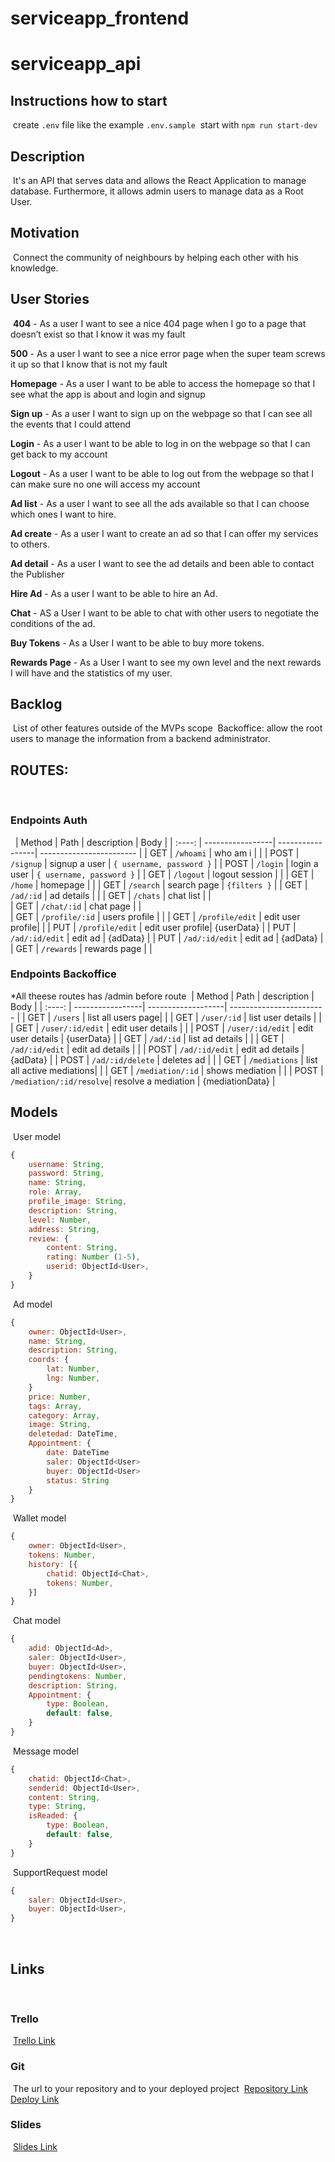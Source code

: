 # serviceapp_frontend

# serviceapp_api

## Instructions how to start
​
create `.env` file like the example `.env.sample`
​
start with `npm run start-dev`
​
## Description
​
It's an API that serves data  and allows the React Application to manage database. Furthermore,  it allows admin users to manage data as a Root User.
​
## Motivation
​
Connect the community of neighbours by helping each other with his knowledge.
​
## User Stories
​
**404** - As a user I want to see a nice 404 page when I go to a page that doesn’t exist so that I know it was my fault
 
**500** - As a user I want to see a nice error page when the super team screws it up so that I know that is not my fault
 
**Homepage** - As a user I want to be able to access the homepage so that I see what the app is about and login and signup
 
**Sign up** - As a user I want to sign up on the webpage so that I can see all the events that I could attend
 
**Login** - As a user I want to be able to log in on the webpage so that I can get back to my account
 
**Logout** - As a user I want to be able to log out from the webpage so that I can make sure no one will access my account
 
**Ad list** - As a user I want to see all the ads available so that I can choose which ones I want to hire.
 
**Ad create** - As a user I want to create an ad so that I can offer my services to others.
 
**Ad detail** - As a user I want to see the ad details and been able to contact the Publisher
 
**Hire Ad** - As a user I want to be able to hire an Ad.
 
**Chat** - AS a User I want to be able to chat with other users to negotiate the conditions of the ad.
 
**Buy Tokens** - As a User I want to be able to buy more tokens.
 
**Rewards Page** - As a User I want to see my own level and the next rewards I will have and the statistics of my user.
​
​
## Backlog
​
List of other features outside of the MVPs scope
​
Backoffice: allow the root users to manage the information from a backend administrator.
​
## ROUTES:
​
### Endpoints Auth
​
​
| Method | Path      				| description      | Body                     |
| :----: | -----------------| -----------------| ------------------------ |
|  GET   | `/whoami` 				| who am i         |                          |
|  POST  | `/signup` 				| signup a user    | `{ username, password }` |
|  POST  | `/login`  				| login a user     | `{ username, password }` |
|  GET   | `/logout` 				| logout session   |                          |
|	 GET	 | `/home` 					| homepage         | 				                  |
|  GET   | `/search` 				| search page      | 	`{filters }`            |
|  GET   | `/ad/:id` 				| ad details       |          		        		|
|  GET   | `/chats`  				| chat list        |          		            |	
|  GET   | `/chat/:id`			| chat page        |          		            |   
|  GET   | `/profile/:id`		| users profile    |  				   					    |
|  GET   | `/profile/edit` 	| edit user profile|                          |
|  PUT   | `/profile/edit`  | edit user profile| {userData}               |
|  PUT   | `/ad/:id/edit`   | edit ad   			 | {adData}                 |
|  PUT   | `/ad/:id/edit`   | edit ad          | {adData}                 |
|  GET   | `/rewards`       | rewards page   	 |  				                |
​
### Endpoints Backoffice 
*All theese routes has /admin before route
​
| Method | Path      				| description        | Body                     |
| :----: | -----------------| -------------------| ------------------------ |
|  GET   | `/users`       	| list all users page|  											  |
|  GET   | `/user/:id`      | list user details  |    											|
|  GET   | `/user/:id/edit` | edit user details  | 													|
|  POST  | `/user/:id/edit` | edit user details  | {userData}   						|
|  GET   | `/ad/:id`        | list ad details    |                          |
|  GET   | `/ad/:id/edit`   | edit ad details    | 		                      |
|  POST  | `/ad/:id/edit`   | edit ad details    | {adData}                 |
|  POST  | `/ad/:id/delete` | deletes ad   			 |                          |
|  GET   | `/mediations`    | list all active mediations|                   |
|  GET   | `/mediation/:id` | shows mediation  |                            | 
|  POST  | `/mediation/:id/resolve`| resolve a mediation  | {mediationData} |
​
​
## Models
​
User model
​
```javascript
{
	username: String,
	password: String,
	name: String,
	role: Array,
	profile_image: String,
	description: String,
	level: Number,
	address: String,
	review: {
		content: String,
		rating: Number (1-5),
		userid: ObjectId<User>,
	}
}
```
​
Ad model
​
```javascript
{
	owner: ObjectId<User>,
	name: String,
	description: String,
	coords: { 
		lat: Number,
		lng: Number,
	}
	price: Number,
	tags: Array,
	category: Array,
	image: String,
	deletedad: DateTime,
	Appointment: {
		date: DateTime
		saler: ObjectId<User>
		buyer: ObjectId<User>
		status: String
	} 
}
```
​
Wallet model
​
```javascript
{
	owner: ObjectId<User>,
	tokens: Number,
	history: [{ 
		chatid: ObjectId<Chat>,
		tokens: Number,
	}]
}
```
​
Chat model
​
```javascript
{
	adid: ObjectId<Ad>,
	saler: ObjectId<User>,
	buyer: ObjectId<User>,
	pendingtokens: Number,
	description: String,
	Appointment: {
		type: Boolean,
		default: false, 
	}
}
```
​
Message model
​
```javascript
{
	chatid: ObjectId<Chat>,
	senderid: ObjectId<User>,
	content: String,
	type: String,
	isReaded: {
		type: Boolean,
		default: false, 
	}
}
```
​
SupportRequest model
​
```javascript
{
	saler: ObjectId<User>,
	buyer: ObjectId<User>,
}
```
​
## Links
​
### Trello
​
[Trello Link](https://trello.com/b/ELsOwVbZ/service-app)
​
​
### Git
​
The url to your repository and to your deployed project
​
[Repository Link](http://github.com/)
​
[Deploy Link](http://heroku.com/)
​
### Slides
​
[Slides Link](https://docs.google.com/presentation/d/1lnLebQ2o0SofNHN8B77YxNNC8vylQxxiyYbOebgMRSk/edit?usp=sharing)